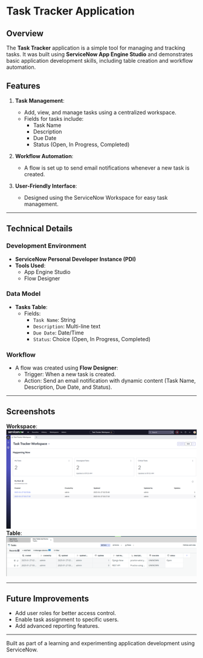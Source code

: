 # Task Tracker Application

## Overview
The **Task Tracker** application is a simple tool for managing and tracking tasks. It was built using **ServiceNow App Engine Studio** and demonstrates basic application development skills, including table creation and workflow automation.

## Features
1. **Task Management**:
   - Add, view, and manage tasks using a centralized workspace.
   - Fields for tasks include:
     - Task Name
     - Description
     - Due Date
     - Status (Open, In Progress, Completed)

2. **Workflow Automation**:
   - A flow is set up to send email notifications whenever a new task is created.


4. **User-Friendly Interface**:
   - Designed using the ServiceNow Workspace for easy task management.

---

## Technical Details
### Development Environment
- **ServiceNow Personal Developer Instance (PDI)**
- **Tools Used**:
  - App Engine Studio
  - Flow Designer

### Data Model
- **Tasks Table**:
  - Fields:
    - `Task Name`: String
    - `Description`: Multi-line text
    - `Due Date`: Date/Time
    - `Status`: Choice (Open, In Progress, Completed)

### Workflow
- A flow was created using **Flow Designer**:
  - Trigger: When a new task is created.
  - Action: Send an email notification with dynamic content (Task Name, Description, Due Date, and Status).



---

## Screenshots
**Workspace**:
![Workspace Example](./img/workspace_ServiceNow.png)
**Table**:
![Table Example](./img/Table.png)


---

## Future Improvements
- Add user roles for better access control.
- Enable task assignment to specific users.
- Add advanced reporting features.

---


Built as part of a learning and experimenting application development using ServiceNow.
